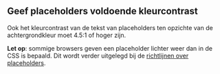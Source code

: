## Geef placeholders voldoende kleurcontrast

Ook het kleurcontrast van de tekst van placeholders ten opzichte van de achtergrondkleur moet 4.5:1 of hoger zijn.

**Let op**: sommige browsers geven een placeholder lichter weer dan in de CSS is bepaald. Dit wordt verder uitgelegd bij de [richtlijnen over placeholders](/richtlijnen/formulieren/placeholders).
